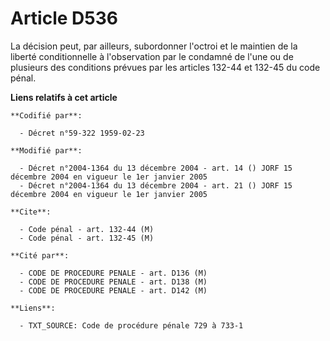# Article D536

La décision peut, par ailleurs, subordonner l'octroi et le maintien de la liberté conditionnelle à l'observation par le
condamné de l'une ou de plusieurs des conditions prévues par les articles 132-44 et 132-45 du code pénal.

**Liens relatifs à cet article**

	**Codifié par**:

	  - Décret n°59-322 1959-02-23

	**Modifié par**:

	  - Décret n°2004-1364 du 13 décembre 2004 - art. 14 () JORF 15 décembre 2004 en vigueur le 1er janvier 2005
	  - Décret n°2004-1364 du 13 décembre 2004 - art. 21 () JORF 15 décembre 2004 en vigueur le 1er janvier 2005

	**Cite**:

	  - Code pénal - art. 132-44 (M)
	  - Code pénal - art. 132-45 (M)

	**Cité par**:

	  - CODE DE PROCEDURE PENALE - art. D136 (M)
	  - CODE DE PROCEDURE PENALE - art. D138 (M)
	  - CODE DE PROCEDURE PENALE - art. D142 (M)

	**Liens**:

	  - TXT_SOURCE: Code de procédure pénale 729 à 733-1
